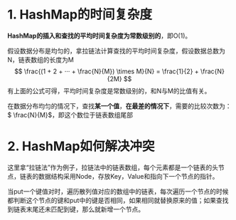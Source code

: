 # 1. HashMap的时间复杂度

**HashMap的插入和查找的平均时间复杂度为常数级别的**，即O(1)。

假设数据分布是均匀的，拿拉链法计算查找的平均时间复杂度，假设数据总数为N，链表数组的长度为M
$$
\frac{(1 + 2 + ··· + \frac{N}{M}) \times M}{N} = \frac{1}{2} + \frac{N}{2M}
$$
有上面的公式可得，平均时间复杂度是常数级别的，和N与M的比值有关。



在数据分布均匀的情况下，查找**某一个值**，**在最差的情况下**，需要的比较次数为：$ \frac{N}{M}$，即这个数位于链表数组尾部



# 2. HashMap如何解决冲突

这里拿“拉链法”作为例子，拉链法中的链表数组，每个元素都是一个链表的头节点，链表的数据结构采用Node，存放Key，Value和指向下一个节点的指针。



当put一个键值对时，遍历散列值对应的数组中的链表，每次遍历一个节点的时候都判断这个节点的键和put中的键是否相同，如果相同就替换原来的值；如果查找到链表末尾还未匹配到键，那么就新增一个节点。

